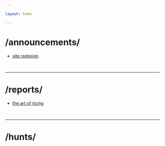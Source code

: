 ```yaml
---

layout: home

---
```


# /announcements/

 - <a href="/site/2023/04/13/site-redesign">site redesign<a>

<br>

 ---

# /reports/

 - <a href="/art-of-ricing">the art of ricing<a>

<br>

---

# /hunts/